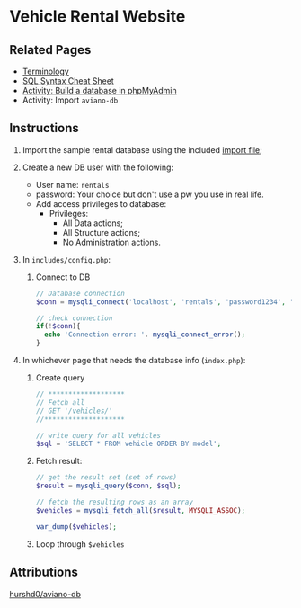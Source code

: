 # Vehicle Rental Website
## Related Pages
- [Terminology](../)
- [SQL Syntax Cheat Sheet](../sql-syntax.md)
- [Activity: Build a database in phpMyAdmin](../phpmyadmin.md)
- Activity: Import `aviano-db`

## Instructions
1. Import the sample rental database using the included [import file](import-db.sql);
2. Create a new DB user with the following:
    - User name: `rentals`
    - password: Your choice but don't use a pw you use in real life.
    - Add access privileges to database:
        - Privileges:
          - All Data actions;
          - All Structure actions;
          - No Administration actions.
3. In `includes/config.php`:
    1. Connect to DB

        ```php
        // Database connection
        $conn = mysqli_connect('localhost', 'rentals', 'password1234', 'aviano-db');

        // check connection
        if(!$conn){
          echo 'Connection error: '. mysqli_connect_error();
        }
        ```

4. In whichever page that needs the database info (`index.php`):
    1. Create query

        ```php
        // *******************
        // Fetch all
        // GET '/vehicles/'
        //********************

        // write query for all vehicles
        $sql = 'SELECT * FROM vehicle ORDER BY model';

        ```
    2. Fetch result:

        ```php
        // get the result set (set of rows)
        $result = mysqli_query($conn, $sql);

        // fetch the resulting rows as an array
        $vehicles = mysqli_fetch_all($result, MYSQLI_ASSOC);

        var_dump($vehicles);
        ```
    3. Loop through `$vehicles`

## Attributions
[hurshd0/aviano-db](https://github.com/hurshd0/aviano-db)